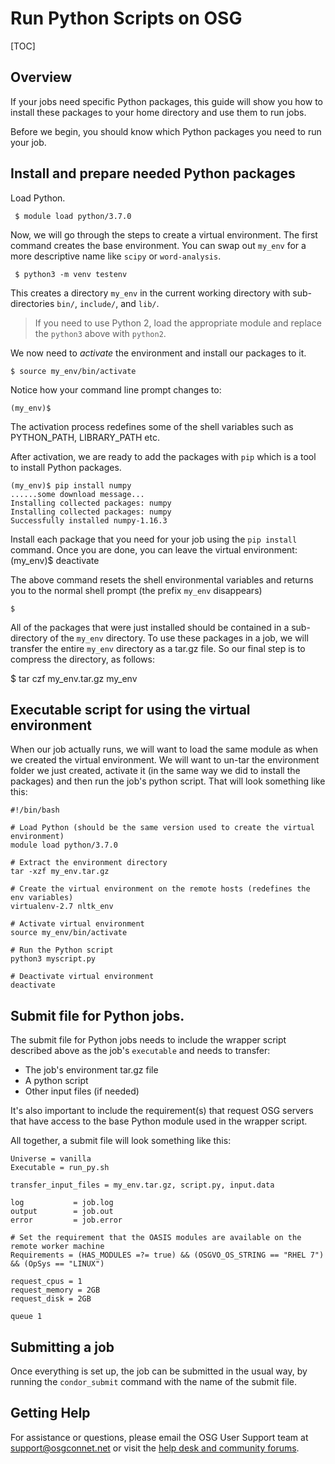 [title]: - "Run Python Scripts on OSG"

# Run Python Scripts on OSG

[TOC]

## Overview

If your jobs need specific Python packages, this guide will show you how to 
install these packages to your home directory and use them to run jobs.  

Before we begin, you should know which Python packages you need to run your job.  

## Install and prepare needed Python packages

Load Python.  

     $ module load python/3.7.0

Now, we will go through the steps to create a virtual environment.  The first 
command creates the base environment. You 
can swap out `my_env` for a more descriptive name like `scipy` or `word-analysis`.

     $ python3 -m venv testenv

This creates a directory `my_env` in the current working directory 
with sub-directories `bin/`, `include/`, and `lib/`.   

> If you need to use Python 2, load the appropriate module and 
> replace the `python3` above with `python2`.

We now need to _activate_ the environment and install our packages to it.  

    $ source my_env/bin/activate

Notice how your command line prompt changes to: 

    (my_env)$

The activation process redefines some of the shell variables 
such as PYTHON_PATH, LIBRARY_PATH etc. 

After activation, we are ready to add the packages with `pip` 
which is a tool to install Python packages. 

    (my_env)$ pip install numpy
    ......some download message...
    Installing collected packages: numpy
	Installing collected packages: numpy
	Successfully installed numpy-1.16.3

Install each package that you need for your job using the `pip install` command.  Once 
you are done, you can leave the virtual environment: 
    (my_env)$ deactivate

The above command resets the shell environmental variables and returns you to the 
normal shell prompt (the prefix `my_env` disappears)

    $ 

All of the packages that were just installed should be contained in a sub-directory 
of the `my_env` directory.  To use these packages in a job, we will transfer the 
entire `my_env` directory as a tar.gz file.  So our final step is to compress the 
directory, as follows: 

   $ tar czf my_env.tar.gz my_env


## Executable script for using the virtual environment

When our job actually runs, we will want to load the same module as when 
we created the virtual environment.  We will want to un-tar the environment 
folder we just created, activate it (in the same way we did to install 
the packages) and then run the job's python script.  That will look something like this: 

	#!/bin/bash

	# Load Python (should be the same version used to create the virtual environment)
	module load python/3.7.0

	# Extract the environment directory
	tar -xzf my_env.tar.gz

	# Create the virtual environment on the remote hosts (redefines the env variables)
	virtualenv-2.7 nltk_env

	# Activate virtual environment
	source my_env/bin/activate

	# Run the Python script 
	python3 myscript.py

	# Deactivate virtual environment 
	deactivate

## Submit file for Python jobs.

The submit file for Python jobs needs to include the wrapper script 
described above as the job's `executable` and needs to transfer: 
* The job's environment tar.gz file
* A python script
* Other input files (if needed)

It's also important to include the requirement(s) that request OSG servers that 
have access to the base Python module used in the wrapper script. 

All together, a submit file will look something like this: 

	Universe = vanilla     
	Executable = run_py.sh

	transfer_input_files = my_env.tar.gz, script.py, input.data

	log           = job.log
	output        = job.out
	error         = job.error

	# Set the requirement that the OASIS modules are available on the remote worker machine
	Requirements = (HAS_MODULES =?= true) && (OSGVO_OS_STRING == "RHEL 7") && (OpSys == "LINUX")

	request_cpus = 1 
	request_memory = 2GB
	request_disk = 2GB

	queue 1


## Submitting a job

Once everything is set up, the job can be submitted in the usual way, by running 
the `condor_submit` command with the name of the submit file. 

## Getting Help

For assistance or questions, please email the OSG User Support
 team  at [support@osgconnet.net](mailto:user-support@opensciencegrid.org) or visit the [help desk and community forums](http://support.opensciencegrid.org).
